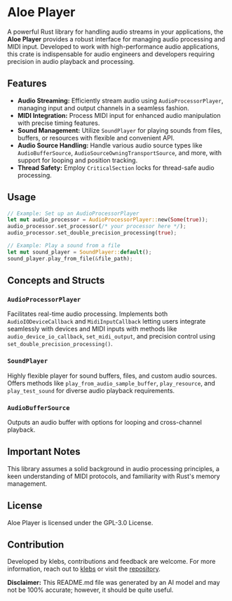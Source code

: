 # Aloe Player

A powerful Rust library for handling audio streams in your applications, the **Aloe Player** provides a robust interface for managing audio processing and MIDI input. Developed to work with high-performance audio applications, this crate is indispensable for audio engineers and developers requiring precision in audio playback and processing.

## Features

- **Audio Streaming:** Efficiently stream audio using `AudioProcessorPlayer`, managing input and output channels in a seamless fashion.
- **MIDI Integration:** Process MIDI input for enhanced audio manipulation with precise timing features.
- **Sound Management:** Utilize `SoundPlayer` for playing sounds from files, buffers, or resources with flexible and convenient API.
- **Audio Source Handling:** Handle various audio source types like `AudioBufferSource`, `AudioSourceOwningTransportSource`, and more, with support for looping and position tracking.
- **Thread Safety:** Employ `CriticalSection` locks for thread-safe audio processing.

## Usage

```rust
// Example: Set up an AudioProcessorPlayer
let mut audio_processor = AudioProcessorPlayer::new(Some(true));
audio_processor.set_processor(/* your processor here */);
audio_processor.set_double_precision_processing(true);

// Example: Play a sound from a file
let mut sound_player = SoundPlayer::default();
sound_player.play_from_file(&file_path);
```

## Concepts and Structs

### `AudioProcessorPlayer`
Facilitates real-time audio processing. Implements both `AudioIODeviceCallback` and `MidiInputCallback` letting users integrate seamlessly with devices and MIDI inputs with methods like `audio_device_io_callback`, `set_midi_output`, and precision control using `set_double_precision_processing()`.

### `SoundPlayer`
Highly flexible player for sound buffers, files, and custom audio sources. Offers methods like `play_from_audio_sample_buffer`, `play_resource`, and `play_test_sound` for diverse audio playback requirements.

### `AudioBufferSource`
Outputs an audio buffer with options for looping and cross-channel playback.

## Important Notes
This library assumes a solid background in audio processing principles, a keen understanding of MIDI protocols, and familiarity with Rust's memory management.

## License
Aloe Player is licensed under the GPL-3.0 License.

## Contribution
Developed by klebs, contributions and feedback are welcome. For more information, reach out to [klebs](mailto:tpk3.mx@gmail.com) or visit the [repository](https://github.com/klebs6/aloe-rs).

**Disclaimer:** This README.md file was generated by an AI model and may not be 100% accurate; however, it should be quite useful.
